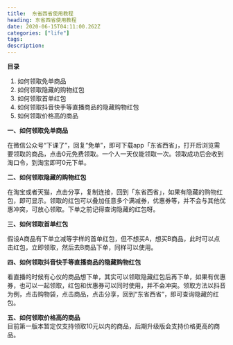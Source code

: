```yaml
---
title:  东省西省使用教程
heading: 东省西省使用教程
date: 2020-06-15T04:11:00.262Z
categories: ["life"]
tags: 
description: 
---
```


**目录**  

1. 如何领取免单商品
2. 如何领取隐藏的购物红包
3. 如何领取首单红包
4. 如何领取抖音快手等直播商品的隐藏购物红包
5. 如何领取价格高的商品

  
**一、如何领取免单商品**  

在微信公众号“下课了”，回复“免单”，即可下载app「东省西省」，打开后浏览需要领取的商品，点击0元免费领取。一个人一天仅能领取一次。领取成功后会收到淘口令，到淘宝即可0元下单。

**二、如何领取隐藏的购物红包**

在淘宝或者天猫，点击分享，复制连接，回到「东省西省」，如果有隐藏的购物红包，即可显示。领取的红包可以叠加任意多个满减券，优惠券等，并不会与其他优惠冲突，可放心领取。下单之前记得查询隐藏的红包呀。

**三、如何领取首单红包**

假设A商品有下单立减等字样的首单红包，但不想买A，想买B商品，此时可以点击红包，立即领取，然后去B商品下单，同样可以使用。

**四、如何领取抖音快手等直播商品的隐藏购物红包**

看直播的时候有心仪的商品想下单，其实可以领取隐藏红包后再下单，如果有优惠券，也可以一起领取，红包和优惠券可以同时使用，并不会冲突。领取方法以抖音为例，点击购物袋，点击商品，点击分享，回到“东省西省”，即可查询隐藏的红包。

**五、如何领取价格高的商品**  
目前第一版本暂定仅支持领取10元以内的商品，后期升级版会支持价格更高的商品。


